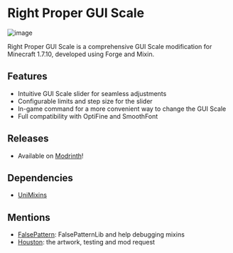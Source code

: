 # Right Proper GUI Scale
![image](https://user-images.githubusercontent.com/5740991/181659835-dc6a916c-9753-4dfb-9aad-459fbd9755eb.png)

Right Proper GUI Scale is a comprehensive GUI Scale modification for Minecraft 1.7.10, developed using Forge and Mixin.

## Features
-   Intuitive GUI Scale slider for seamless adjustments
-   Configurable limits and step size for the slider
-   In-game command for a more convenient way to change the GUI Scale
-   Full compatibility with OptiFine and SmoothFont

## Releases
- Available on [Modrinth](https://modrinth.com/mod/rightproperguiscale)!

## Dependencies
- [UniMixins](https://github.com/LegacyModdingMC/UniMixins)

## Mentions
- [FalsePattern](https://github.com/FalsePattern): FalsePatternLib and help debugging mixins
- [Houston](https://github.com/Houstonruss): the artwork, testing and mod request
